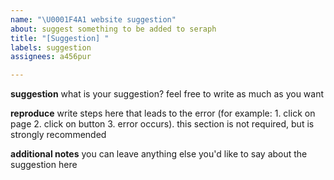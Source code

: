 ```yaml
---
name: "\U0001F4A1 website suggestion"
about: suggest something to be added to seraph
title: "[Suggestion] "
labels: suggestion
assignees: a456pur

---
```


**suggestion**
what is your suggestion? feel free to write as much as you want

**reproduce**
write steps here that leads to the error (for example: 1. click on page 2. click on button 3. error occurs). this section is not required, but is strongly recommended

**additional notes**
you can leave anything else you'd like to say about the suggestion here